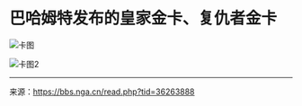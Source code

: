 # 巴哈姆特发布的皇家金卡、复仇者金卡

![卡图](https://raw.githubusercontent.com/cyrxyz/SZB-DLC/main/img/皇家金卡.jpeg)

![卡图2](https://raw.githubusercontent.com/cyrxyz/SZB-DLC/main/img/复仇者金卡.jpeg)

---

来源：https://bbs.nga.cn/read.php?tid=36263888
